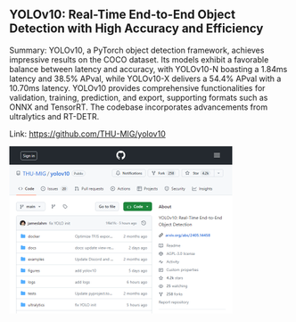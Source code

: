 ## YOLOv10: Real-Time End-to-End Object Detection with High Accuracy and Efficiency
Summary: YOLOv10, a PyTorch object detection framework, achieves impressive results on the COCO dataset. Its models exhibit a favorable balance between latency and accuracy, with YOLOv10-N boasting a 1.84ms latency and 38.5% APval, while YOLOv10-X delivers a 54.4% APval with a 10.70ms latency. YOLOv10 provides comprehensive functionalities for validation, training, prediction, and export, supporting formats such as ONNX and TensorRT. The codebase incorporates advancements from ultralytics and RT-DETR.

Link: https://github.com/THU-MIG/yolov10

<img src="/img/c73e4c3a-3e2b-45b7-aad9-09aeb5fb1ff7.png" width="400" />
<br/><br/>
